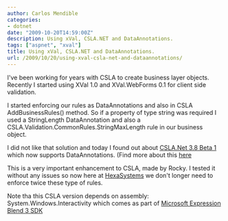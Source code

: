 ```yaml
---
author: Carlos Mendible
categories:
- dotnet
date: "2009-10-20T14:59:00Z"
description: Using xVal, CSLA.NET and DataAnnotations.
tags: ["aspnet", "xval"]
title: Using xVal, CSLA.NET and DataAnnotations.
url: /2009/10/20/using-xval-csla-net-and-dataannotations/
---
```

I've been working for years with CSLA to create business layer objects. Recently I started using XVal 1.0 and XVal.WebForms 0.1 for client side validation.

I started enforcing our rules as DataAnnotations and also in CSLA AddBusinessRules() method. So if a property of type string was required I used a StringLength DataAnnotation and also a CSLA.Validation.CommonRules.StringMaxLength rule in our business object.

I did not like that solution and today I found out about [CSLA.Net 3.8 Beta 1](http://www.lhotka.net/weblog/CSLANET38Beta1Available.aspx) which now supports DataAnnotations. (Find more about this [here](http://www.lhotka.net/weblog/PermaLink,guid,7b05be46-15bf-4388-95b6-14f6d7af08e5.aspx)

This is a very important enhancement to CSLA, made by Rocky. I tested it without any issues so now here at [HexaSystems](http://www.hexasystems.com/index.php) we don't longer need to enforce twice these type of rules.

Note tha this CSLA version depends on assembly: System.Windows.Interactivity which comes as part of [Microsoft Expression Blend 3 SDK](http://www.microsoft.com/DOWNLOADS/details.aspx?FamilyID=f1ae9a30-4928-411d-970b-e682ab179e17&displaylang=en)